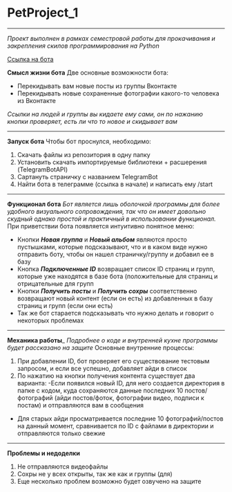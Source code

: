 # PetProject_1
***
_Проект выполнен в рамках семестровой работы для прокачивания и закрепления скилов программирования на Python_

[Ссылка на бота](t.me/ContentBot_1337bot) 


__Смысл жизни бота__
Две основные возможности бота:
- Перекидывать вам новые посты из группы Вконтакте
- Перекидывать новые сохраненные фотографии какого-то человека из Вконтакте 

_Ссылки на людей и группы вы кидаете ему сами, он по нажанию кнопки проверяет, есть ли что то новое и скидывает вам_
***

__Запуск бота__
Чтобы бот проснулся, необходимо:
1. Cкачать файлы из репозитория в одну папку
2. Установить скачать импортируемые библиотеки + расшерения (TelegramBotAPI)
3. Cартануть страничку с названием TelegramBot
4. Найти бота в телеграмме (ссылка в начале) и написать ему /start

***

__Функционал бота__
_Бот является лишь оболочкой программы для более удобного визуального сопровождения, так что он имеет довольно скудный однако простой и практичный в использовании функционал._
При приветствии бота появляется интуитивно понятное меню:
- Кнопки ___Новая группа___ и ___Новый альбом___ являются просто пустышками, которые подсказывают, что и в каком виде нужно отправить боту, чтобы он нашел страничку/группу и добавил ее в базу
- Кнопка ___Подключенные ID___ возвращает список ID страниц и групп, которые уже находятся в базе бота (положительные для страниц и отрицательные для групп
- Кнопки ___Получить посты___ и ___Получить сохры___ соответственно возвращают новый контент (если он есть) из добавленных в базу страниц и групп (если они есть)
- Так же бот старается подсказывать что нужно делать и говорит о некоторых проблемах

***

__Механика работы___
_Подробнее о коде и внутренней кухне программы будет рассказано на защите_
Основные внутренние процессы:
1. При добавлении ID, бот проверяет его существование тестовым запросом, и если все успешно, добавляет айди в список
2. По нажатию на кнопки получения контента существует два варианта:
  -Если появился новый ID, для него создается директория в папке с кодом, куда сохраняются данные последних 10 постов/фотографий (айди постов/фоток, фотографии           видео, подписи к постам) и отправляются вам в сообщения
  - Для старых айди просматривается последние 10 фотографий/постов на данный момент, сравнивается по ID с файлами в директории и отправляются только свежие

***

__Проблемы и недоделки__

1. Не отправляются видеофайлы
2. Сохры не у всех открыты, так же как и группы (для)
3. Еще несколько проблем возможно будет озвучено на защите 


